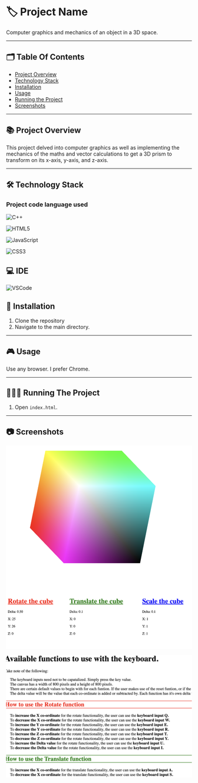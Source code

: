 # 🏷️ Project Name
Computer graphics and mechanics of an object in a 3D space.

---
## 🗂️ Table Of Contents

- [Project Overview](#-project-overview)
- [Technology Stack](#-technology-stack)
- [Installation](#-installation)
- [Usage](#-usage)
- [Running the Project](#-running-the-project)
- [Screenshots](#-screenshots)
---

## 📚 Project Overview

This project delved into computer graphics as well as implementing the mechanics of the maths and vector calculations to get a 3D prism to transform on its x-axis, y-axis, and z-axis.

---

## 🛠️ Technology Stack 

### Project code language used

 ![C++](https://img.shields.io/badge/C%2B%2B-00599C?style=for-the-badge&logo=c%2B%2B&logoColor=white)

 ![HTML5](https://img.shields.io/badge/HTML5-E34F26?style=for-the-badge&logo=html5&logoColor=white)

 ![JavaScript](https://img.shields.io/badge/JavaScript-323330?style=for-the-badge&logo=javascript&logoColor=F7DF1E)

 ![CSS3](https://img.shields.io/badge/CSS3-1572B6?style=for-the-badge&logo=css3&logoColor=white)

## 💻 IDE

 ![VSCode](https://img.shields.io/badge/VSCode-0078D4?style=for-the-badge&logo=visual%20studio%20code&logoColor=white)

## 📝 Installation

1. Clone the repository
2. Navigate to the main directory.

---

## 🎮 Usage

Use any browser. I prefer Chrome.

---

## 🏃🏻‍♂️ Running The Project

1. Open `index.html`.

---

## 📷 Screenshots

![rotated cube](https://github.com/kieran-woodrow/computer-graphics-3D-transformations/blob/main/Assets/Screenshot%202024-06-05%20at%2006.22.53.png)

![available functions](https://github.com/kieran-woodrow/computer-graphics-3D-transformations/blob/main/Assets/Screenshot%202024-06-05%20at%2006.23.01.png)
